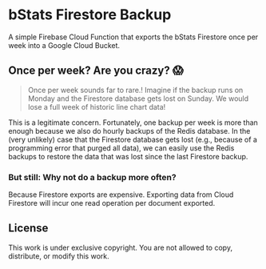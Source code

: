 # bStats Firestore Backup

A simple Firebase Cloud Function that exports the bStats Firestore once per week into a Google Cloud Bucket.

## Once per week? Are you crazy? 😱

> Once per week sounds far to rare.!
> Imagine if the backup runs on Monday and the Firestore database gets lost on Sunday.
> We would lose a full week of historic line chart data!

This is a legitimate concern.
Fortunately, one backup per week is more than enough because we also do hourly backups of the Redis database.
In the (very unlikely) case that the Firestore database gets lost (e.g., because of a programming error that purged 
all data), we can easily use the Redis backups to restore the data that was lost since the last Firestore backup.

### But still: Why not do a backup more often?

Because Firestore exports are expensive.
Exporting data from Cloud Firestore will incur one read operation per document exported.

## License

This work is under exclusive copyright. You are not allowed to copy, distribute, or modify this work.